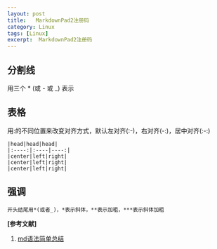 ```yaml
---
layout: post
title:   MarkdownPad2注册码 
category: Linux
tags: [Linux]
excerpt:  MarkdownPad2注册码
---
```


## 分割线 ##

用三个 * (或 - 或 _) 表示

## 表格 ##

用:的不同位置来改变对齐方式，默认左对齐(:-)，右对齐(-:)，居中对齐(:-:)



	|head|head|head|
	|:----:|:----|----:|
	|center|left|right|
	|center|left|right|
	|center|left|right|

## 强调 ##

	开头结尾用*(或者_)，*表示斜体，**表示加粗，***表示斜体加粗

**[参考文献]**

1. [md语法简单总结](https://www.jianshu.com/p/96ecaa2cc989 "md语法简单总结")




